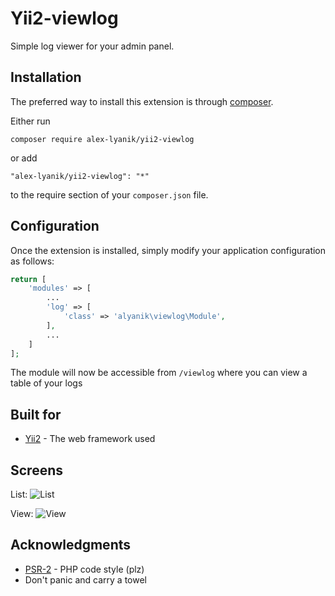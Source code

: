 
# Yii2-viewlog

Simple log viewer for your admin panel.

## Installation

The preferred way to install this extension is through [composer](http://getcomposer.org/download/).

Either run

~~~
composer require alex-lyanik/yii2-viewlog
~~~

or add

~~~
"alex-lyanik/yii2-viewlog": "*"
~~~

to the require section of your `composer.json` file.

## Configuration

Once the extension is installed, simply modify your application configuration as follows:

~~~php
return [
    'modules' => [
        ...
        'log' => [
            'class' => 'alyanik\viewlog\Module',
        ],
        ...
    ]
];
~~~

The module will now be accessible from `/viewlog` where you can view a table of your logs

## Built for

* [Yii2](https://www.yiiframework.com) - The web framework used

## Screens

List:
![List](https://i.imgur.com/REgxE7E.jpg)

View:
![View](https://i.imgur.com/mPgme4P.jpg)

## Acknowledgments

* [PSR-2](https://www.php-fig.org/psr/psr-2/) - PHP code style (plz)
* Don't panic and carry a towel